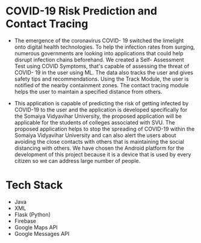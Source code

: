 # COVID-19 Risk Prediction and Contact Tracing

- The emergence of the coronavirus COVID- 19 switched the limelight onto digital health technologies. To help the infection rates from surging, numerous governments are looking into applications that could help disrupt infection chains beforehand. We created a Self- Assessment Test using COVID Symptoms, that's capable of assessing the threat of COVID- 19 in the user using ML. The data also tracks the user and gives safety tips and recommendations. Using the Track Module, the user is notified of the nearby containment zones. The contact tracing module helps the user to maintain a specified distance from others.

- This application is capable of predicting the risk of getting infected by COVID-19 to the user and the application is developed specifically for the Somaiya Vidyavihar University, the proposed application will be applicable for the students of colleges associated with SVU. The proposed application helps to stop the spreading of COVID-19 within the Somaiya Vidyavihar University and can also alert the users about avoiding the close contacts with others that is maintaining the social distancing with others. We have chosen the Android platform for the development of this project because it is a device that is used by every citizen so we can address large number of people.

# Tech Stack

- Java
- XML
- Flask (Python)
- Firebase
- Google Maps API
- Google Messages API
